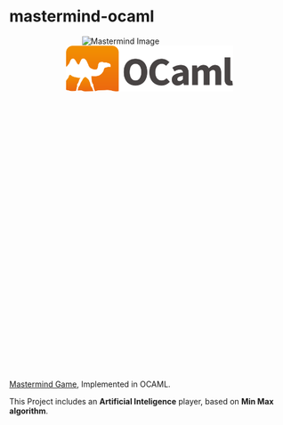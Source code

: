 # mastermind-ocaml

<div align="center">
  <img width="200" alt="Mastermind Image" src="https://i.ytimg.com/vi/gkb1wiItP_E/maxresdefault.jpg"/>
  <img width="100"/>
  <img style="margin-bottom:500px" width="300" alt="Ocaml Logo" src="https://raw.githubusercontent.com/ocaml/ocaml-logo/master/Colour/SVG/colour-logo.svg"/>
</div>

[Mastermind Game](https://en.wikipedia.org/wiki/Mastermind_(board_game)), Implemented in OCAML.

This Project includes an **Artificial Inteligence** player, based on **Min Max algorithm**.


